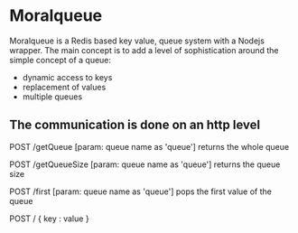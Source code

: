 # Moralqueue

Moralqueue is a Redis based key value, queue system with a Nodejs wrapper.
The main concept is to add a level of sophistication around the simple concept of a queue:
- dynamic access to keys
- replacement of values
- multiple queues

## The communication is done on an http level


POST /getQueue [param: queue name as 'queue'] returns the whole queue

POST /getQueueSize [param: queue name as 'queue'] returns the queue size

POST /first [param: queue name as 'queue'] pops the first value of the queue

POST / { key : value }
